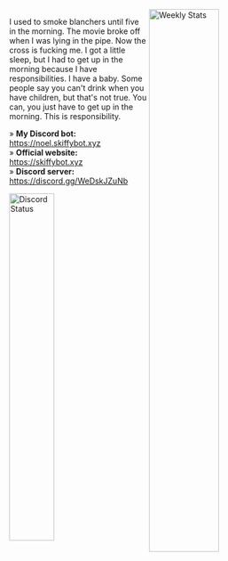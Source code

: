 <a href="https://wakatime.com/@Sefinek" target="_blank">
	<img width="50%" align="right" alt="Weekly Stats" src="https://github-readme-stats.vercel.app/api/wakatime?username=Sefinek&border_radius=12px&theme=dark&bg_color=202225&border_color=1f1f1f&icon_color=58a6ff&show_icons=true&custom_title=Weekly%20Stats">
</a>

I used to smoke blanchers until five in the morning. The movie broke off when I was lying in the pipe. Now the cross is fucking me. I got a little sleep, but I had to get up in the morning because I have responsibilities. I have a baby. Some people say you can't drink when you have children, but that's not true. You can, you just have to get up in the morning. This is responsibility.

» <b>My Discord bot:</b> https://noel.skiffybot.xyz  
» <b>Official website:</b> https://skiffybot.xyz  
» <b>Discord server:</b> https://discord.gg/WeDskJZuNb

<a href="https://discord.com/users/944424295415820298" target="_blank">
	<img width="40%" align="left" alt="Discord Status" src="https://lanyard.cnrad.dev/api/944424295415820298?bg=202225&borderRadius=12px">
</a>
